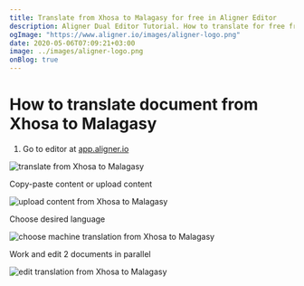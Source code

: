 ```yaml
---
title: Translate from Xhosa to Malagasy for free in Aligner Editor
description: Aligner Dual Editor Tutorial. How to translate for free from Xhosa to Malagasy. Aligner is multilingual document management platform. 
ogImage: "https://www.aligner.io/images/aligner-logo.png"
date: 2020-05-06T07:09:21+03:00
image: ../images/aligner-logo.png
onBlog: true
---
```


# How to translate document from Xhosa to Malagasy

1. Go to editor at [app.aligner.io](https://app.aligner.io "Aligner App web page")

![translate from Xhosa to Malagasy](../aligner-blank-editor.png "translate from Xhosa to Malagasy")

Copy-paste content or upload content

![upload content from Xhosa to Malagasy](../aligner-uploaded-document.png "upload content from Xhosa to Malagasy")

Choose desired language

![choose machine translation from Xhosa to Malagasy](../aligner-language-dropdown.png "choose machine translation from Xhosa to Malagasy")

Work and edit 2 documents in parallel

![edit translation from Xhosa to Malagasy](../aligner-double-sitded-editor.png "edit translation from Xhosa to Malagasy")


